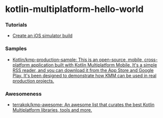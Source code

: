 kotlin-multiplatform-hello-world
================================
### Tutorials
- [Create an iOS simulator build](https://help.perfecto.io/perfecto-help/content/perfecto/automation-testing/create_an_ios_simulator_build.htm)

### Samples
- [Kotlin/kmp-production-sample: This is an open-source, mobile, cross-platform application built with Kotlin Multiplatform Mobile. It's a simple RSS reader, and you can download it from the App Store and Google Play. It's been designed to demonstrate how KMM can be used in real production projects.](https://github.com/Kotlin/kmp-production-sample)

### Awesomeness
- [terrakok/kmp-awesome: An awesome list that curates the best Kotlin Multiplatform libraries, tools and more.](https://github.com/terrakok/kmp-awesome)
